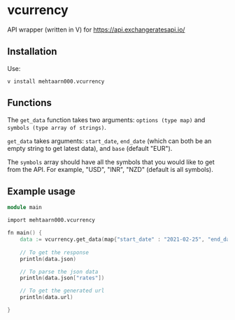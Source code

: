 # vcurrency

API wrapper (written in V) for https://api.exchangeratesapi.io/

## Installation
Use:

`v install mehtaarn000.vcurrency`

## Functions

The `get_data` function takes two arguments: `options (type map)` and `symbols (type array of strings)`.

`get_data` takes arguments: `start_date`, `end_date` (which can both be an empty string to get latest data), and `base` (default "EUR"). 

The `symbols` array should have all the symbols that you would like to get from the API. For example, "USD", "INR", "NZD" (default is all symbols).

## Example usage
```v
module main

import mehtaarn000.vcurrency

fn main() {
    data := vcurrency.get_data(map{"start_date" : "2021-02-25", "end_date" : "2021-02-26", "base" : "INR"}, ["USD", "CNY"])
    
    // To get the response
    println(data.json)

    // To parse the json data
    println(data.json["rates"])

    // To get the generated url
    println(data.url)

}
```